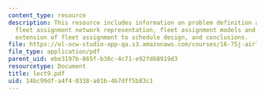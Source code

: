 ```yaml
---
content_type: resource
description: This resource includes information on problem definition and objective,
  fleet assignment network representation, fleet assignment models and algorithms,
  extension of fleet assignment to schedule design, and conclusions.
file: https://ol-ocw-studio-app-qa.s3.amazonaws.com/courses/16-75j-airline-management-spring-2006/14bc99dfa4f40338a01b4b7dff5b83c1_lect9.pdf
file_type: application/pdf
parent_uid: ebe3197b-865f-b38c-4c71-e92fd68919d3
resourcetype: Document
title: lect9.pdf
uid: 14bc99df-a4f4-0338-a01b-4b7dff5b83c1
---
```

